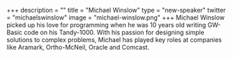 +++
description = ""
title = "Michael Winslow"
type = "new-speaker"
twitter = "michaelswinslow"
image = "michael-winslow.png"
+++
Michael Winslow picked up his love for programming when he was 10 years old writing GW-Basic code on his Tandy-1000. With his passion for designing simple solutions to complex problems, Michael has played key roles at companies like Aramark, Ortho-McNeil, Oracle and Comcast.